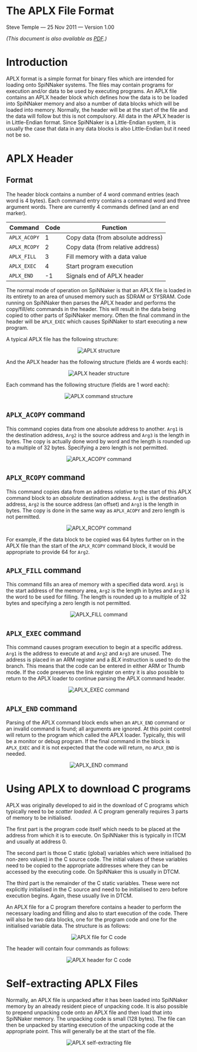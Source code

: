 # The APLX File Format
Steve Temple — 25 Nov 2011 — Version 1.00

_(This document is also available as [PDF](http://spinnakermanchester.github.io/docs/spinn-app-3.pdf).)_

# Introduction
APLX format is a simple format for binary files which are intended for loading onto SpiNNaker systems. The files may contain programs for execution and/or data to be used by executing programs. An APLX file contains an APLX header block which defines how the data is to be loaded into SpiNNaker memory and also a number of data blocks which will be loaded into memory. Normally, the header will be at the start of the file and the data will follow but this is not compulsory. All data in the APLX header is in Little-Endian format. Since SpiNNaker is a Little-Endian system, it is usually the case that data in any data blocks is also Little-Endian but it need not be so.

# APLX Header

## Format
The header block contains a number of 4 word command entries (each word is 4 bytes). Each command entry contains a command word and three argument words. There are currently 4 commands defined (and an end marker).

| Command      | Code | Function                          |
| ------------ | ---- | --------------------------------- |
| `APLX_ACOPY` | 1    | Copy data (from absolute address) |
| `APLX_RCOPY` | 2    | Copy data (from relative address) |
| `APLX_FILL`  | 3    | Fill memory with a data value     |
| `APLX_EXEC`  | 4    | Start program execution           |
| `APLX_END`   | -1   | Signals end of APLX header        |

The normal mode of operation on SpiNNaker is that an APLX file is loaded in its entirety to an area of unused memory such as SDRAM or SYSRAM. Code running on SpiNNaker then parses the APLX header and performs the copy/fill/etc commands in the header. This will result in the data being copied to other parts of SpiNNaker memory. Often the final command in the header will be `APLX_EXEC` which causes SpiNNaker to start executing a new program.

A typical APLX file has the following structure:

<div style="text-align:center"><img src="img/APLX.png" alt="APLX structure"></div>

And the APLX header has the following structure (fields are 4 words each):

<div style="text-align:center"><img src="img/APLX_header.png" alt="APLX header structure"></div>

Each command has the following structure (fields are 1 word each):

<div style="text-align:center"><img src="img/APLX_command.png" alt="APLX command structure"></div>

## `APLX_ACOPY` command
This command copies data from one absolute address to another. `Arg1` is the destination address, `Arg2` is the source address and `Arg3` is the length in bytes. The copy is actually done word by word and the length is rounded up to a multiple of 32 bytes. Specifying a zero length is not permitted.

<div style="text-align:center"><img src="img/APLX_ACOPY.png" alt="APLX_ACOPY command"></div>

## `APLX_RCOPY` command
This command copies data from an address _relative_ to the start of this APLX command block to an _absolute_ destination address. `Arg1` is the destination address, `Arg2` is the source address (an offset) and `Arg3` is the length in bytes. The copy is done in the same way as `APLX_ACOPY` and zero length is not permitted.

<div style="text-align:center"><img src="img/APLX_RCOPY.png" alt="APLX_RCOPY command"></div>

For example, if the data block to be copied was 64 bytes further on in the APLX file than the start of the `APLX_RCOPY` command block, it would be appropriate to provide 64 for `Arg2`.

## `APLX_FILL` command
This command fills an area of memory with a specified data word. `Arg1` is the start address of the memory area, `Arg2` is the length in bytes and `Arg3` is the word to be used for filling. The length is rounded up to a multiple of 32 bytes and specifying a zero length is not permitted.

<div style="text-align:center"><img src="img/APLX_FILL.png" alt="APLX_FILL command"></div>

## `APLX_EXEC` command
This command causes program execution to begin at a specific address. `Arg1` is the address to execute at and `Arg2` and `Arg3` are unused. The address is placed in an ARM register and a _BLX_ instruction is used to do the branch. This means that the code can be entered in either ARM or Thumb mode. If the code preserves the link register on entry it is also possible to return to the APLX loader to continue parsing the APLX command header.

<div style="text-align:center"><img src="img/APLX_EXEC.png" alt="APLX_EXEC command"></div>

## `APLX_END` command
Parsing of the APLX command block ends when an `APLX_END` command or an invalid command is found; all arguments are ignored. At this point control will return to the program which called the APLX loader. Typically, this will be a monitor or debug program. If the final command in the block is `APLX_EXEC` and it is not expected that the code will return, no `APLX_END` is needed.

<div style="text-align:center"><img src="img/APLX_END.png" alt="APLX_END command"></div>

# Using APLX to download C programs
APLX was originally developed to aid in the download of C programs which typically need to be _scatter loaded_. A C program generally requires 3 parts of memory to be initialised.

The first part is the program code itself which needs to be placed at the address from which it is to execute. On SpiNNaker this is typically in ITCM and usually at address 0.

The second part is those C static (global) variables which were initialised (to non-zero values) in the C source code. The initial values of these variables need to be copied to the appropriate addresses where they can be accessed by the executing code. On SpiNNaker this is usually in DTCM.

The third part is the remainder of the C static variables. These were not explicitly initialised in the C source and need to be initialised to zero before execution begins. Again, these usually live in DTCM.

An APLX file for a C program therefore contains a header to perform the necessary loading and filling and also to start execution of the code. There will also be two data blocks, one for the program code and one for the initialised variable data. The structure is as follows:

<div style="text-align:center"><img src="img/APLX_file_C.png" alt="APLX file for C code"></div>

The header will contain four commands as follows:

<div style="text-align:center"><img src="img/APLX_header_C.png" alt="APLX header for C code"></div>

# Self-extracting APLX Files
Normally, an APLX file is unpacked after it has been loaded into SpiNNaker memory by an already resident piece of unpacking code. It is also possible to prepend unpacking code onto an APLX file and then load that into SpiNNaker memory. The unpacking code is small (128 bytes). The file can then be unpacked by starting execution of the unpacking code at the appropriate point. This will generally be at the start of the file.

<div style="text-align:center"><img src="img/APLX_file_selfx.png" alt="APLX self-extracting file"></div>

